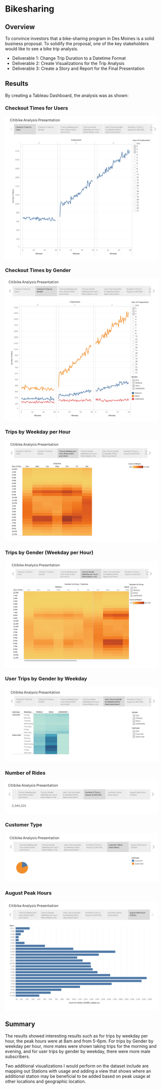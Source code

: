 # Bikesharing

## Overview

To convince investors that a bike-sharing program in Des Moines is a solid business proposal. To solidify the proposal, one of the key stakeholders would like to see a bike trip analysis.

- Deliverable 1: Change Trip Duration to a Datetime Format
- Deliverable 2: Create Visualizations for the Trip Analysis
- Deliverable 3: Create a Story and Report for the Final Presentation

## Results

By creating a Tableau Dashboard, the analysis was as shown:

### Checkout Times for Users
![](/Resources/1.png)

### Checkout Times by Gender
![](/Resources/2.png)

### Trips by Weekday per Hour
![](/Resources/3.png)

### Trips by Gender (Weekday per Hour)
![](/Resources/4.png)

### User Trips by Gender by Weekday
![](/Resources/5.png)

### Number of Rides
![](/Resources/6.png)

### Customer Type
![](/Resources/7.png)

### August Peak Hours
![](/Resources/8.png)

## Summary

The results showed interesting results such as for trips by weekday per hour, the peak hours were at 8am and from 5-6pm. For trips by Gender by weekday per hour, more males were shown taking trips for the morning and evening, and for user trips by gender by weekday, there were more male subscribers.

Two additional visualizations I would perform on the dataset include are mapping out Stations with usage and adding a view that shows where an additional station may be beneficial to be added based on peak usage at other locations and geographic location.
